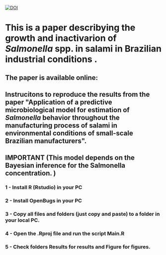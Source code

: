


[![DOI](https://zenodo.org/badge/DOI/10.1007/s42081-021-00124-0.svg)](https://link.springer.com/article/10.1007/s42081-021-00124-0)



# This is a paper describying the growth and inactivarion of *Salmonella* spp. in salami in Brazilian industrial conditions .

## The paper is available online:




## Instrucitons to reproduce the results from the paper "Application of a predictive microbiological model for estimation of *Salmonella* behavior throughout the manufacturing process of salami in environmental conditions of small-scale Brazilian manufacturers".



## IMPORTANT (This model depends on the Bayesian inference for the Salmonella concentration. )
### 1 - Install R (Rstudio) in your PC
### 2 - Install OpenBugs in your PC
### 3 - Copy all files and folders (just copy and paste) to a folder in your local PC.
### 4 - Open the .Rproj file and run the script Main.R
### 5 - Check folders Results for results and Figure for figures.

